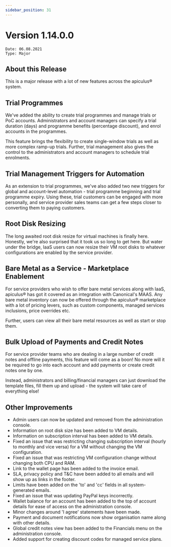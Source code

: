 ```yaml
---
sidebar_position: 31
---
```

# Version 1.14.0.0
```
Date: 06.08.2021
Type: Major
```

## About this Release

This is a major release with a lot of new features across the apiculus® system.

## Trial Programmes

We've added the ability to create trial programmes and manage trials or PoC accounts. Administrators and account managers can specify a trial duration (days) and programme benefits (percentage discount), and enrol accounts in the programmes.

This feature brings the flexibility to create single-window trials as well as more complex ramp-up trials. Further, trial management also gives the control to the administrators and account managers to schedule trial enrolments.

## Trial Management Triggers for Automation

As an extension to trial programmes, we've also added two new triggers for global and account-level automation - trial programme beginning and trial programme expiry. Using these, trial customers can be engaged with more personally, and service provider sales teams can get a few steps closer to converting them to paying customers.

## Root Disk Resizing

The long awaited root disk resize for virtual machines is finally here. Honestly, we're also surprised that it took us so long to get here. But water under the bridge, IaaS users can now resize their VM root disks to whatever configurations are enabled by the service provider.

## Bare Metal as a Service - Marketplace Enablement

For service providers who wish to offer bare metal services along with IaaS, apiculus® has got it covered as an integration with Canonical's MAAS. Any bare metal inventory can now be offered through the apiculus® marketplace with a lot of pricing levers, such as custom components, managed services inclusions, price overrides etc.

Further, users can view all their bare metal resources as well as start or stop them.

## Bulk Upload of Payments and Credit Notes

For service provider teams who are dealing in a large number of credit notes and offline payments, this feature will come as a boon! No more will it be required to go into each account and add payments or create credit notes one by one.

Instead, administrators and billing/financial managers can just download the template files, fill them up and upload - the system will take care of everything else!

## Other Improvements

- Admin users can now be updated and removed from the administration console.
- Information on root disk size has been added to VM details.
- Information on subscription interval has been added to VM details.
- Fixed an issue that was restricting changing subscription interval (hourly to monthly and vice versa) for a VM without changing the VM configuration.
- Fixed an issue that was restricting VM configuration change without changing both CPU and RAM.
- Link to the wallet page has been added to the invoice email.
- SLA, privacy policy and T&C have been added to all emails and will show up as links in the footer.
- Limits have been added on the 'to' and 'cc' fields in all system-generated emails.
- Fixed an issue that was updating PayPal keys incorrectly.
- Wallet balance for an account has been added to the top of account details for ease of access on the administration console.
- Minor changes around 'I agree' statements have been made.
- Payment and document notifications now show organisation name along with other details.
- Global credit notes view has been added to the Financials menu on the administration console.
- Added support for creating discount codes for managed service plans.
